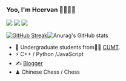 ### Yoo, I'm Hcervan 👋🥰🥰🥰
<span > <img src="https://img.shields.io/badge/-HTML5-E34F26?style=flat-square&logo=html5&logoColor=white" /> <img src="https://img.shields.io/badge/-CSS3-1572B6?style=flat-square&logo=css3" /> <img src="https://img.shields.io/badge/-JavaScript-oringe?style=flat-square&logo=javascript" /> </span>

<span>[![GitHub Streak](https://streak-stats.demolab.com?user=hsingkuang&theme=javascript-dark&hide_border=&border_radius=30&locale=zh_Hans&mode=weekly)](https://git.io/streak-stats)![Anurag's GitHub stats](https://github-readme-stats.vercel.app/api?username=hsingkuang&show_icons=true&theme=radical)</span>

- 🍻 Undergraduate students from👨‍🎓 [CUMT](https://www.cumt.edu.cn).
- ⚡ C++ / Python /JavaScript
- ✍️ [Blogger](https://hcervan.cc)
- ♟ Chinese Chess / Chess 

